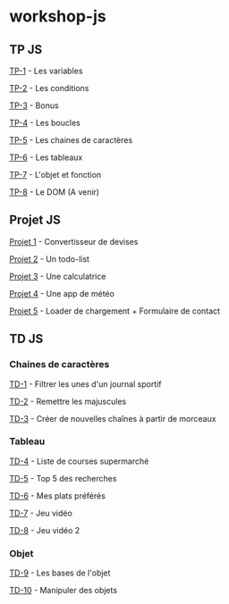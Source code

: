 # workshop-js

## TP JS
[TP-1](tp-1-variables.md) - Les variables

[TP-2](tp-2-conditions.md) - Les conditions

[TP-3](tp-3-bonus.md) - Bonus

[TP-4](tp-4-boucles.md) - Les boucles

[TP-5](tp-5-chaines-caracteres.md) - Les chaines de caractères

[TP-6](tp-6-tableaux.md) - Les tableaux

[TP-7](tp-7-objet-et-fontion.md) - L'objet et fonction

[TP-8](tp-8-dom.md) - Le DOM (A venir)


## Projet JS

[Projet 1](projet-convertisseur.md) - Convertisseur de devises

[Projet 2](projet-todolist.md) - Un todo-list

[Projet 3](projet-calculatrice.md) - Une calculatrice

[Projet 4](projet-meteo.md) - Une app de météo

[Projet 5](projet-burger.md) - Loader de chargement + Formulaire de contact


## TD JS
### Chaines de caractères

[TD-1](filter-title-newspaper.md) - Filtrer les unes d'un journal sportif

[TD-2](reset-capital-letters.md) - Remettre les majuscules


[TD-3](making-new-strings-from-old-parts.md) - Créer de nouvelles chaînes à partir de morceaux

### Tableau
[TD-4](shopping-list.md) - Liste de courses supermarché

[TD-5](top-5-search-engine.md) - Top 5 des recherches

[TD-6](meal.md) - Mes plats préférés

[TD-7](video-game.md) - Jeu vidéo

[TD-8](video-game2.md) - Jeu vidéo 2

### Objet

[TD-9](base-object.md) - Les bases de l'objet

[TD-10](poo.md) - Manipuler des objets
